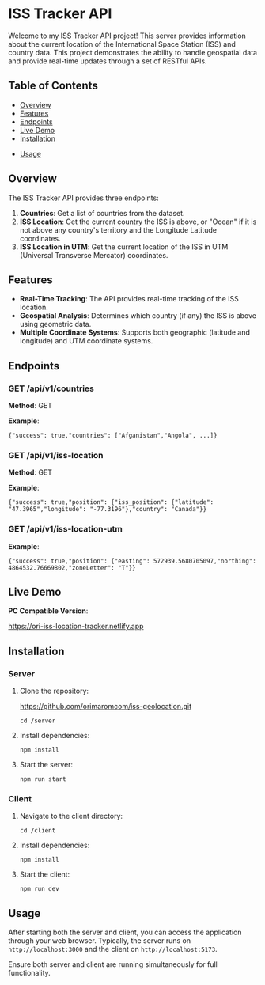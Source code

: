 # ISS Tracker API

Welcome to my ISS Tracker API project! This server provides information about the current location of the International Space Station (ISS) and country data. This project demonstrates the ability to handle geospatial data and provide real-time updates through a set of RESTful APIs.

## Table of Contents

- [Overview](#overview)
- [Features](#features)
- [Endpoints](#endpoints)
- [Live Demo](#live-demo)
- [Installation](#installation)
* [Usage](#usage)


## Overview

The ISS Tracker API provides three endpoints:

1. **Countries**: Get a list of countries from the dataset.
2. **ISS Location**: Get the current country the ISS is above, or "Ocean" if it is not above any country's territory and the Longitude Latitude coordinates.
3. **ISS Location in UTM**: Get the current location of the ISS in UTM (Universal Transverse Mercator) coordinates.

## Features

- **Real-Time Tracking**: The API provides real-time tracking of the ISS location.
- **Geospatial Analysis**: Determines which country (if any) the ISS is above using geometric data.
- **Multiple Coordinate Systems**: Supports both geographic (latitude and longitude) and UTM coordinate systems.

## Endpoints

### GET /api/v1/countries

**Method**: GET

**Example**: 

```{"success": true,"countries": ["Afganistan","Angola", ...]}```


### GET /api/v1/iss-location

**Method**: GET

**Example**: 

```{"success": true,"position": {"iss_position": {"latitude": "47.3965","longitude": "-77.3196"},"country": "Canada"}}```


### GET /api/v1/iss-location-utm

**Example**: 

```{"success": true,"position": {"easting": 572939.5680705097,"northing": 4864532.76669802,"zoneLetter": "T"}}```

## Live Demo

**PC Compatible Version**:

https://ori-iss-location-tracker.netlify.app

## Installation

### Server

1. Clone the repository:

    https://github.com/orimaromcom/iss-geolocation.git

    ```cd /server```

2. Install dependencies:

    ```npm install```

3. Start the server:

   ```npm run start```

### Client

1. Navigate to the client directory:

    ```cd /client```

2. Install dependencies:

    ```npm install```

3. Start the client:

    ```npm run dev```

## Usage

After starting both the server and client, you can access the application through your web browser. Typically, the server runs on `http://localhost:3000` and the client on `http://localhost:5173`. 

Ensure both server and client are running simultaneously for full functionality.





   






